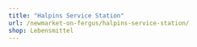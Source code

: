 ```yaml
---
title: "Halpins Service Station"
url: /newmarket-on-fergus/halpins-service-station/
shop: Lebensmittel
---
```

